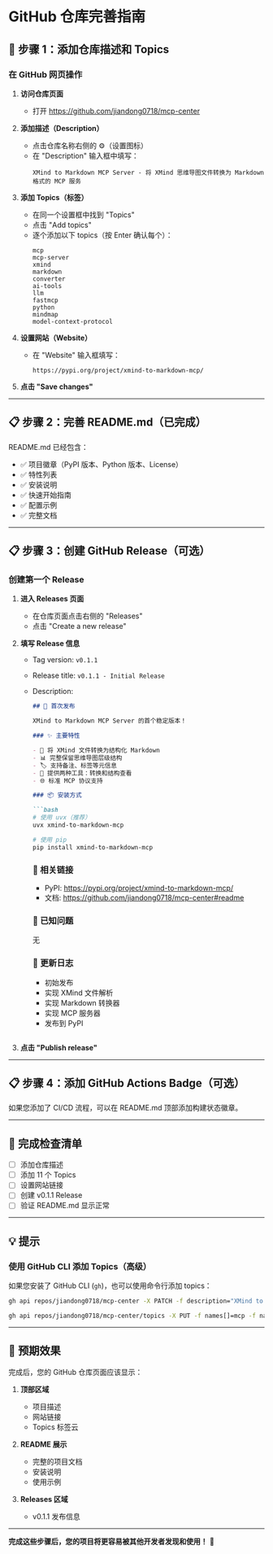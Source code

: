 # GitHub 仓库完善指南

## 📝 步骤 1：添加仓库描述和 Topics

### 在 GitHub 网页操作

1. **访问仓库页面**
   - 打开 https://github.com/jiandong0718/mcp-center

2. **添加描述（Description）**
   - 点击仓库名称右侧的 ⚙️（设置图标）
   - 在 "Description" 输入框中填写：
     ```
     XMind to Markdown MCP Server - 将 XMind 思维导图文件转换为 Markdown 格式的 MCP 服务
     ```

3. **添加 Topics（标签）**
   - 在同一个设置框中找到 "Topics"
   - 点击 "Add topics"
   - 逐个添加以下 topics（按 Enter 确认每个）：
     ```
     mcp
     mcp-server
     xmind
     markdown
     converter
     ai-tools
     llm
     fastmcp
     python
     mindmap
     model-context-protocol
     ```

4. **设置网站（Website）**
   - 在 "Website" 输入框填写：
     ```
     https://pypi.org/project/xmind-to-markdown-mcp/
     ```

5. **点击 "Save changes"**

---

## 📋 步骤 2：完善 README.md（已完成）

README.md 已经包含：
- ✅ 项目徽章（PyPI 版本、Python 版本、License）
- ✅ 特性列表
- ✅ 安装说明
- ✅ 快速开始指南
- ✅ 配置示例
- ✅ 完整文档

---

## 📋 步骤 3：创建 GitHub Release（可选）

### 创建第一个 Release

1. **进入 Releases 页面**
   - 在仓库页面点击右侧的 "Releases"
   - 点击 "Create a new release"

2. **填写 Release 信息**
   - Tag version: `v0.1.1`
   - Release title: `v0.1.1 - Initial Release`
   - Description:
     ```markdown
     ## 🎉 首次发布

     XMind to Markdown MCP Server 的首个稳定版本！

     ### ✨ 主要特性

     - 🚀 将 XMind 文件转换为结构化 Markdown
     - 📊 完整保留思维导图层级结构
     - 🏷️ 支持备注、标签等元信息
     - 🔧 提供两种工具：转换和结构查看
     - 🌐 标准 MCP 协议支持

     ### 📦 安装方式

     ```bash
     # 使用 uvx（推荐）
     uvx xmind-to-markdown-mcp

     # 使用 pip
     pip install xmind-to-markdown-mcp
     ```

     ### 🔗 相关链接

     - PyPI: https://pypi.org/project/xmind-to-markdown-mcp/
     - 文档: https://github.com/jiandong0718/mcp-center#readme

     ### 🐛 已知问题

     无

     ### 📝 更新日志

     - 初始发布
     - 实现 XMind 文件解析
     - 实现 Markdown 转换器
     - 实现 MCP 服务器
     - 发布到 PyPI
     ```

3. **点击 "Publish release"**

---

## 📋 步骤 4：添加 GitHub Actions Badge（可选）

如果您添加了 CI/CD 流程，可以在 README.md 顶部添加构建状态徽章。

---

## 🎯 完成检查清单

- [ ] 添加仓库描述
- [ ] 添加 11 个 Topics
- [ ] 设置网站链接
- [ ] 创建 v0.1.1 Release
- [ ] 验证 README.md 显示正常

---

## 💡 提示

### 使用 GitHub CLI 添加 Topics（高级）

如果您安装了 GitHub CLI (`gh`)，也可以使用命令行添加 topics：

```bash
gh api repos/jiandong0718/mcp-center -X PATCH -f description="XMind to Markdown MCP Server" -f homepage="https://pypi.org/project/xmind-to-markdown-mcp/"

gh api repos/jiandong0718/mcp-center/topics -X PUT -f names[]=mcp -f names[]=mcp-server -f names[]=xmind -f names[]=markdown -f names[]=converter -f names[]=ai-tools -f names[]=llm -f names[]=fastmcp -f names[]=python -f names[]=mindmap -f names[]=model-context-protocol
```

---

## 📸 预期效果

完成后，您的 GitHub 仓库页面应该显示：

1. **顶部区域**
   - 项目描述
   - 网站链接
   - Topics 标签云

2. **README 展示**
   - 完整的项目文档
   - 安装说明
   - 使用示例

3. **Releases 区域**
   - v0.1.1 发布信息

---

**完成这些步骤后，您的项目将更容易被其他开发者发现和使用！** 🚀